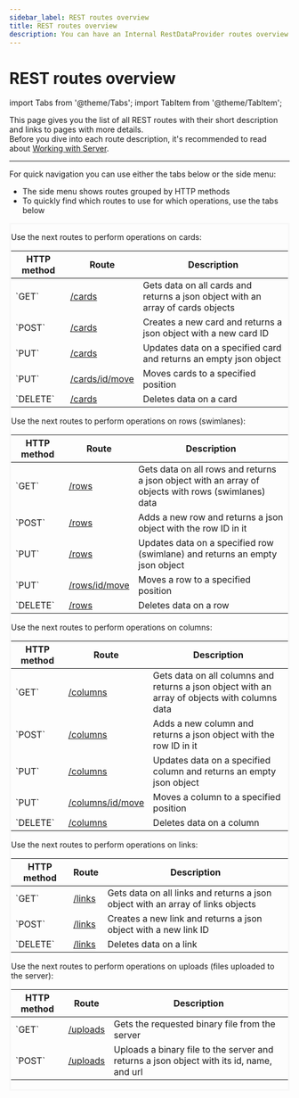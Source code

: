 ```yaml
---
sidebar_label: REST routes overview
title: REST routes overview
description: You can have an Internal RestDataProvider routes overview of JavaScript Kanban in the documentation of the DHTMLX JavaScript Kanban library. Browse developer guides and API reference, try out code examples and live demos, and download a free 30-day evaluation version of DHTMLX Kanban.
---
```


# REST routes overview

import Tabs from '@theme/Tabs';
import TabItem from '@theme/TabItem';

This page gives you the list of all REST routes with their short description and links to pages with more details.<br> Before you dive into each route description, it's recommended to read about [Working with Server](guides/working_with_server.md).

---

For quick navigation you can use either the tabs below or the side menu:
- The side menu shows routes grouped by HTTP methods
- To quickly find which routes to use for which operations, use the tabs below

<div style="border: solid #F8F8F8">
<Tabs>
<TabItem value="cards" label="cards">
<p>Use the next routes to perform operations on cards:</p>
<table>
<thead>
<tr>
<th>HTTP method</th>
<th>Route</th>
<th>Description</th>
</tr>
</thead>
<tbody>
<tr>
<td>`GET`</td>
<td><a href="../../../api/provider/rest_routes/get_routes/js_kanban_get_cards_route/"> /cards</a></td>
<td>Gets data on all cards and returns a json object with an array of cards objects</td>
</tr>
<tr>
<td>`POST`</td>
<td><a href="../../../api/provider/rest_routes/post_routes/js_kanban_post_cards_route/"> /cards</a></td>
<td>Creates a new card and returns a json object with a new card ID</td>
</tr>
<tr>
<td>`PUT`</td>
<td><a href="../../../api/provider/rest_routes/put_routes/js_kanban_put_cards_route/"> /cards</a></td>
<td>Updates data on a specified card and returns an empty json object</td>
</tr>
<tr>
<td>`PUT`</td>
<td><a href="../../../api/provider/rest_routes/put_routes/js_kanban_put_cards_move_route/"> /cards/id/move</a></td>
<td>Moves cards to a specified position</td>
</tr>

<tr>
<td>`DELETE`</td>
<td><a href="../../../api/provider/rest_routes/delete_routes/js_kanban_delete_cards_route/"> /cards</a></td>
<td>Deletes data on a card</td>
</tr>
</tbody>
</table>
</TabItem>

<TabItem value="rows" label="rows">
<p>Use the next routes to perform operations on rows (swimlanes):</p>
<table>
<thead>
<tr>
<th>HTTP method</th>
<th>Route</th>
<th>Description</th>

</tr>
</thead>
<tbody>
<tr>
<td>`GET`</td>
<td><a href="../../../api/provider/rest_routes/get_routes/js_kanban_get_rows_route/"> /rows</a></td>
<td>Gets data on all rows and returns a json object with an array of objects with rows (swimlanes) data</td>
</tr>
<tr>
<td>`POST`</td>
<td ><a href="../../../api/provider/rest_routes/post_routes/js_kanban_post_rows_route/"> /rows</a></td>
<td>Adds a new row and returns a json object with the row ID in it</td>
</tr>
<tr>
<td>`PUT`</td>
<td><a href="../../../api/provider/rest_routes/put_routes/js_kanban_put_rows_route/"> /rows</a></td>
<td>Updates data on a specified row (swimlane) and returns an empty json object</td>
</tr>
<tr>
<td>`PUT`</td>
<td><a href="../../../api/provider/rest_routes/put_routes/js_kanban_put_rows_move_route/"> /rows/id/move</a></td>
<td>Moves a row to a specified position</td>
</tr>
<tr>
<td>`DELETE`</td>
<td><a href="../../../api/provider/rest_routes/delete_routes/js_kanban_delete_rows_route/"> /rows</a></td>
<td>Deletes data on a row</td>
</tr>
</tbody>
</table>
</TabItem>

<TabItem value="columns" label="columns">
    <p>Use the next routes to perform operations on columns:</p>
    <table>
        <thead>
            <tr>
                <th>HTTP method</th>
                <th>Route</th>
                <th>Description</th>
            </tr>
        </thead>
        <tbody>
            <tr>
                <td>`GET`</td>
                <td><a href="../../../api/provider/rest_routes/get_routes/js_kanban_get_columns_route/"> /columns</a></td>
                <td>Gets data on all columns and returns a json object with an array of objects with columns data</td>
            </tr>
            <tr>
                <td>`POST`</td>
                <td ><a href="../../../api/provider/rest_routes/post_routes/js_kanban_post_columns_route/"> /columns</a></td>
                <td>Adds a new column and returns a json object with the row ID in it</td>
            </tr>
            <tr>
                <td>`PUT`</td>
                <td><a href="../../../api/provider/rest_routes/put_routes/js_kanban_put_columns_route/"> /columns</a></td>
                <td>Updates data on a specified column and returns an empty json object</td>
            </tr>
            <tr>
                <td>`PUT`</td>
                <td><a href="../../../api/provider/rest_routes/put_routes/js_kanban_put_columns_move_route/"> /columns/id/move</a></td>
                <td>Moves a column to a specified position</td>
            </tr>
            <tr>
                <td>`DELETE`</td>
                <td><a href="../../../api/provider/rest_routes/delete_routes/js_kanban_delete_columns_route/"> /columns</a></td>
                <td>Deletes data on a column</td>
            </tr>
        </tbody>
    </table>
</TabItem>

<TabItem value="links" label="links">
    <p>Use the next routes to perform operations on links:</p>
    <table>
        <thead>
            <tr>
                <th>HTTP method</th>
                <th>Route</th>
                <th>Description</th>
            </tr>
        </thead>
        <tbody>
            <tr>
                <td>`GET`</td>
                <td><a href="../../../api/provider/rest_routes/get_routes/js_kanban_get_links_route/"> /links</a></td>
                <td>Gets data on all links and returns a json object with an array of links objects</td>
            </tr>
            <tr>
                <td>`POST`</td>
                <td ><a href="../../../api/provider/rest_routes/post_routes/js_kanban_post_links_route/"> /links</a></td>
                <td>Creates a new link and returns a json object with a new link ID</td>
            </tr>
            <tr>
                <td>`DELETE`</td>
                <td><a href="../../../api/provider/rest_routes/delete_routes/js_kanban_delete_links_route/"> /links</a></td>
                <td>Deletes data on a link</td>
            </tr>
        </tbody>
    </table>
</TabItem>

<TabItem value="uploads" label="uploads">
    <p>Use the next routes to perform operations on uploads (files uploaded to the server):</p>
    <table>
        <thead>
            <tr>
                <th>HTTP method</th>
                <th>Route</th>
                <th>Description</th>
            </tr>
        </thead>
        <tbody>
            <tr>
                <td>`GET`</td>
                <td><a href="../../../api/provider/rest_routes/get_routes/js_kanban_get_uploads_route/"> /uploads</a></td>
                <td>Gets the requested binary file from the server</td>
            </tr>
            <tr>
                <td>`POST`</td>
                <td><a href="../../../api/provider/rest_routes/post_routes/js_kanban_post_uploads_route/"> /uploads</a></td>
                <td>Uploads a binary file to the server and returns a json object with its id, name, and url</td>
            </tr>
        </tbody>
    </table>
</TabItem>

</Tabs>
</div>
